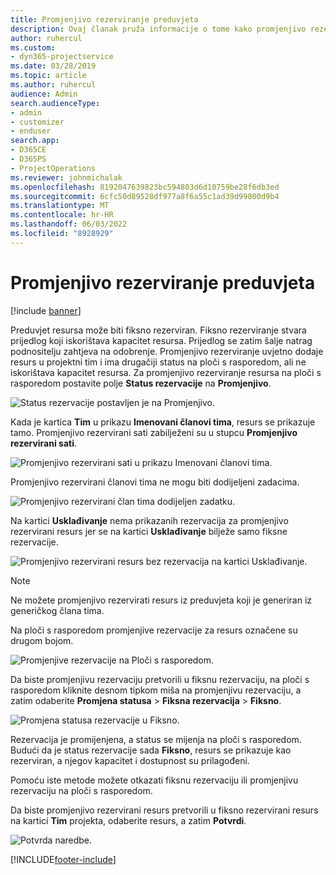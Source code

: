 ```yaml
---
title: Promjenjivo rezerviranje preduvjeta
description: Ovaj članak pruža informacije o tome kako promjenjivo rezervirati preduvjete.
author: ruhercul
ms.custom:
- dyn365-projectservice
ms.date: 03/28/2019
ms.topic: article
ms.author: ruhercul
audience: Admin
search.audienceType:
- admin
- customizer
- enduser
search.app:
- D365CE
- D365PS
- ProjectOperations
ms.reviewer: johnmichalak
ms.openlocfilehash: 8192047639823bc594803d6d10759be28f6db3ed
ms.sourcegitcommit: 6cfc50d89528df977a8f6a55c1ad39d99800d9b4
ms.translationtype: MT
ms.contentlocale: hr-HR
ms.lasthandoff: 06/03/2022
ms.locfileid: "8928929"
---
```

# <a name="soft-book-requirements"></a>Promjenjivo rezerviranje preduvjeta

[!include [banner](../includes/psa-now-project-operations.md)]

Preduvjet resursa može biti fiksno rezerviran. Fiksno rezerviranje stvara prijedlog koji iskorištava kapacitet resursa. Prijedlog se zatim šalje natrag podnositelju zahtjeva na odobrenje. Promjenjivo rezerviranje uvjetno dodaje resurs u projektni tim i ima drugačiji status na ploči s rasporedom, ali ne iskorištava kapacitet resursa. Za promjenjivo rezerviranje resursa na ploči s rasporedom postavite polje **Status rezervacije** na **Promjenjivo**.

![Status rezervacije postavljen je na Promjenjivo.](media/Resource-Management-image77.png)

Kada je kartica **Tim** u prikazu **Imenovani članovi tima**, resurs se prikazuje tamo. Promjenjivo rezervirani sati zabilježeni su u stupcu **Promjenjivo rezervirani sati**.

![Promjenjivo rezervirani sati u prikazu Imenovani članovi tima.](media/Resource-Management-image78.png)

Promjenjivo rezervirani članovi tima ne mogu biti dodijeljeni zadacima.

![Promjenjivo rezervirani član tima dodijeljen zadatku.](media/Resource-Management-image79.png)

Na kartici **Usklađivanje** nema prikazanih rezervacija za promjenjivo rezervirani resurs jer se na kartici **Usklađivanje** bilježe samo fiksne rezervacije.

![Promjenjivo rezervirani resurs bez rezervacija na kartici Usklađivanje.](media/Resource-Management-image80.png)

> [!NOTE]
> Ne možete promjenjivo rezervirati resurs iz preduvjeta koji je generiran iz generičkog člana tima.

Na ploči s rasporedom promjenjive rezervacije za resurs označene su drugom bojom.

![Promjenjive rezervacije na Ploči s rasporedom.](media/Resource-Management-image81.png)

Da biste promjenjivu rezervaciju pretvorili u fiksnu rezervaciju, na ploči s rasporedom kliknite desnom tipkom miša na promjenjivu rezervaciju, a zatim odaberite **Promjena statusa** \> **Fiksna rezervacija** \> **Fiksno**.

![Promjena statusa rezervacije u Fiksno.](media/Resource-Management-image82.png)

Rezervacija je promijenjena, a status se mijenja na ploči s rasporedom. Budući da je status rezervacije sada **Fiksno**, resurs se prikazuje kao rezerviran, a njegov kapacitet i dostupnost su prilagođeni.

Pomoću iste metode možete otkazati fiksnu rezervaciju ili promjenjivu rezervaciju na ploči s rasporedom.

Da biste promjenjivo rezervirani resurs pretvorili u fiksno rezervirani resurs na kartici **Tim** projekta, odaberite resurs, a zatim **Potvrdi**.

![Potvrda naredbe.](media/Resource-Management-image83.png)


[!INCLUDE[footer-include](../includes/footer-banner.md)]
